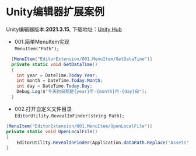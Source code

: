 # Unity编辑器扩展案例
Unity编辑器版本:**2021.3.15**,
下载地址：[Unity Hub](https://unity.cn/releases)


- 001.简单MenuItem实现\
`MenuItem("Path");`
```csharp
  [MenuItem("EditorExtension/001.MenuItem/GetDataTime")]
  private static void GetDataTime()
  {
    int year = DateTime.Today.Year;
    int month = DateTime.Today.Month;
    int day = DateTime.Today.Day;
    Debug.Log($"今天的日期是{year}年-{month}月-{day}日");
  }
```


- 002.打开自定义文件目录\
`EditorUtility.RevealInFinder(string Path);`
```csharp
[MenuItem("EditorExtension/001.MenuItem/OpenLocalFile")]
private static void OpenLocalFile()
{
    EditorUtility.RevealInFinder(Application.dataPath.Replace("Assets","Doc"));
}
```